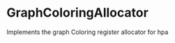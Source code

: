 GraphColoringAllocator
======================

Implements the graph Coloring register allocator for hpa